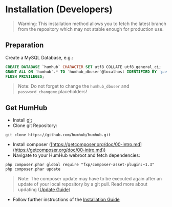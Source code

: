 Installation (Developers)
=========================
> Warning: This installation method allows you to fetch the latest branch from the repository which may not stable enough for production use.  

Preparation
-----------
Create a MySQL Database, e.g.:

```sql
CREATE DATABASE `humhub` CHARACTER SET utf8 COLLATE utf8_general_ci;
GRANT ALL ON `humhub`.* TO `humhub_dbuser`@localhost IDENTIFIED BY 'password_changeme';
FLUSH PRIVILEGES;
```

> Note: Do not forget to change the `humhub_dbuser` and `password_changeme` placeholders!

Get HumHub
----------
 - Install [git](https://git-scm.com/)
 - Clone git Repository:

```
git clone https://github.com/humhub/humhub.git
```
 - Install composer ([https://getcomposer.org/doc/00-intro.md](https://getcomposer.org/doc/00-intro.md))
 - Navigate to your HumHub webroot and fetch dependencies:
```
php composer.phar global require "fxp/composer-asset-plugin:~1.3"
php composer.phar update
```

> Note: The composer update may have to be executed again after an update of your local repository by a git pull. Read more about updating ([Update Guide](../admin/updating.md))

 - Follow further instructions of the [Installation Guide](../admin/installation.md)


